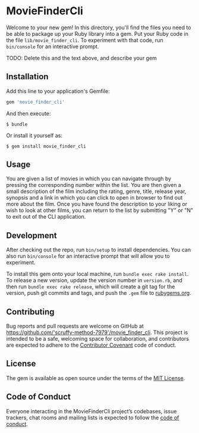# MovieFinderCli

Welcome to your new gem! In this directory, you'll find the files you need to be able to package up your Ruby library into a gem. Put your Ruby code in the file `lib/movie_finder_cli`. To experiment with that code, run `bin/console` for an interactive prompt.

TODO: Delete this and the text above, and describe your gem

## Installation

Add this line to your application's Gemfile:

```ruby
gem 'movie_finder_cli'
```

And then execute:

    $ bundle

Or install it yourself as:

    $ gem install movie_finder_cli

## Usage

You are given a list of movies in which you can navigate through by pressing the corresponding number within the list. You are then given a small description of the film including the rating, genre, title, release year, synopsis and a link in which you can click to open in browser to find out more about the film. Once you have found the description to your liking or wish to look at other films, you can return to the list by submitting "Y" or "N" to exit out of the CLI application.

## Development

After checking out the repo, run `bin/setup` to install dependencies. You can also run `bin/console` for an interactive prompt that will allow you to experiment.

To install this gem onto your local machine, run `bundle exec rake install`. To release a new version, update the version number in `version.rb`, and then run `bundle exec rake release`, which will create a git tag for the version, push git commits and tags, and push the `.gem` file to [rubygems.org](https://rubygems.org).

## Contributing

Bug reports and pull requests are welcome on GitHub at https://github.com/'scruffy-method-7979'/movie_finder_cli. This project is intended to be a safe, welcoming space for collaboration, and contributors are expected to adhere to the [Contributor Covenant](http://contributor-covenant.org) code of conduct.

## License

The gem is available as open source under the terms of the [MIT License](https://opensource.org/licenses/MIT).

## Code of Conduct

Everyone interacting in the MovieFinderCli project’s codebases, issue trackers, chat rooms and mailing lists is expected to follow the [code of conduct](https://github.com/'scruffy-method-7979'/movie_finder_cli/blob/master/CODE_OF_CONDUCT.md).
